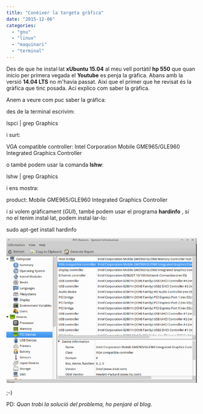```yaml
---
title: "Conèixer la targeta gràfica"
date: "2015-12-06"
categories: 
  - "gnu"
  - "linux"
  - "maquinari"
  - "terminal"
---
```


Des de que he instal·lat **xUbuntu 15.04** al meu vell portàtil **hp 550** que quan inicio per primera vegada el **Youtube** es penja la gràfica. Abans amb la versió **14.04 LTS** no m'havia passat. Així que el primer que he revisat és la gràfica que tinc posada. Ací explico com saber la gràfica.

Anem a veure com puc saber la gràfica:

des de la terminal escrivim:

lspci | grep Graphics

i surt:

VGA compatible controller: Intel Corporation Mobile GME965/GLE960 Integrated Graphics Controller 

o també podem usar la comanda ****lshw****:

lshw | grep Graphics

i ens mostra:

product: Mobile GME965/GLE960 Integrated Graphics Controller

i si volem gràficament (_GUI_), també podem usar el programa ****hardinfo**** , si no el tenim instal·lat, podem instal·lar-lo:

sudo apt-get install hardinfo

![hardinfo.png](images/hardinfo2.png)

;-)

PD: _Quan trobi la solució del problema, ho penjaré al blog._
